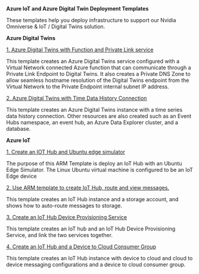 **Azure IoT and Azure Digital Twin Deployment Templates** 

These templates help you deploy infrastructure to support our Nvidia Omniverse & IoT / Digital Twins solution.  

**Azure Digital Twins**

[1. Azure Digital Twins with Function and Private Link service](https://github.com/DigitalBotLab/azure-iot-adt-templates/blob/main/digitaltwins-with-function-private-link/README.md)

This template creates an Azure Digital Twins service configured with a Virtual Network connected Azure function that can communicate through a Private Link Endpoint to Digital Twins. It also creates a Private DNS Zone to allow seamless hostname resolution of the Digital Twins endpoint from the Virtual Network to the Private Endpoint internal subnet IP address.

[2. Azure Digital Twins with Time Data History Connection]()

This template creates an Azure Digital Twins instance with a time series data history connection. Other resources are also created such as an Event Hubs namespace, an event hub, an Azure Data Explorer cluster, and a database. 


**Azure IoT**

[1. Create an IOT Hub and Ubuntu edge simulator]()

The purpose of this ARM Template is deploy an IoT Hub with an Ubuntu Edge Simulator. The Linux Ubuntu virtual machine is configured to be an IoT Edge device

[2. Use ARM template to create IoT Hub, route and view messages.]()

This template creates an IoT Hub instance and a storage account, and shows how to auto-route messages to storage.

[3. Create an IoT Hub Device Provisioning Service]()

This template creates an IoT hub and an IoT Hub Device Provisioning Service, and link the two services together.

[4. Create an IoT Hub and a Device to Cloud Consumer Group]()

This template creates an IoT Hub instance with device to cloud and cloud to device messaging configurations and a device to cloud consumer group.
